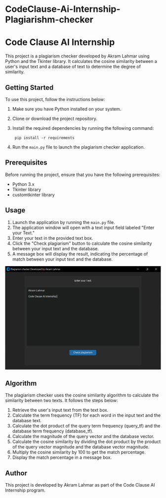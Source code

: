 # CodeClause-Ai-Internship-Plagiarishm-checker

# Code Clause AI Internship

This project is a plagiarism checker developed by Akram Lahmar using Python and the Tkinter library. It calculates the cosine similarity between a user's input text and a database of text to determine the degree of similarity.

## Getting Started

To use this project, follow the instructions below:

1. Make sure you have Python installed on your system.
2. Clone or download the project repository.
3. Install the required dependencies by running the following command:

        pip install -r requirements


4. Run the `main.py` file to launch the plagiarism checker application.

## Prerequisites

Before running the project, ensure that you have the following prerequisites:

- Python 3.x
- Tkinter library
- customtkinter library

## Usage



1. Launch the application by running the `main.py` file.
2. The application window will open with a text input field labeled "Enter your Text."
3. Enter your text in the provided text box.
4. Click the "Check plagiarism" button to calculate the cosine similarity between your input text and the database.
5. A message box will display the result, indicating the percentage of match between your input text and the database.

![User Interface](assets/ss.PNG)


## Algorithm

The plagiarism checker uses the cosine similarity algorithm to calculate the similarity between two texts. It follows the steps below:

1. Retrieve the user's input text from the text box.
2. Calculate the term frequency (TF) for each word in the input text and the database text.
3. Calculate the dot product of the query term frequency (query_tf) and the database term frequency (database_tf).
4. Calculate the magnitude of the query vector and the database vector.
5. Calculate the cosine similarity by dividing the dot product by the product of the query vector magnitude and the database vector magnitude.
6. Multiply the cosine similarity by 100 to get the match percentage.
7. Display the match percentage in a message box.

## Author

This project is developed by Akram Lahmar as part of the Code Clause AI Internship program.



